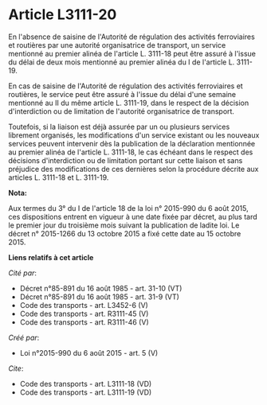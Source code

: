 # Article L3111-20

En l'absence de saisine de l'Autorité de régulation des activités ferroviaires et routières par une autorité organisatrice de
transport, un service mentionné au premier alinéa de l'article L. 3111-18 peut être assuré à l'issue du délai de deux mois
mentionné au premier alinéa du I de l'article L. 3111-19. 

En cas de saisine de l'Autorité de régulation des activités ferroviaires et routières, le service peut être assuré à l'issue
du délai d'une semaine mentionné au II du même article L. 3111-19, dans le respect de la décision d'interdiction ou de
limitation de l'autorité organisatrice de transport. 

Toutefois, si la liaison est déjà assurée par un ou plusieurs services librement organisés, les modifications d'un service
existant ou les nouveaux services peuvent intervenir dès la publication de la déclaration mentionnée au premier alinéa de
l'article L. 3111-18, le cas échéant dans le respect des décisions d'interdiction ou de limitation portant sur cette liaison
et sans préjudice des modifications de ces dernières selon la procédure décrite aux articles L. 3111-18 et L. 3111-19.

**Nota:**

Aux termes du 3° du I de l'article 18 de la loi n° 2015-990 du 6 août 2015, ces dispositions entrent en vigueur à une date
fixée par décret, au plus tard le premier jour du troisième mois suivant la publication de ladite loi. Le décret n° 2015-1266
du 13 octobre 2015 a fixé cette date au 15 octobre 2015.

**Liens relatifs à cet article**

_Cité par_:

  - Décret n°85-891 du 16 août 1985 - art. 31-10 (VT)
  - Décret n°85-891 du 16 août 1985 - art. 31-9 (VT)
  - Code des transports - art. L3452-6 (V)
  - Code des transports - art. R3111-45 (V)
  - Code des transports - art. R3111-46 (V)

_Créé par_:

  - Loi n°2015-990 du 6 août 2015 - art. 5 (V)

_Cite_:

  - Code des transports - art. L3111-18 (VD)
  - Code des transports - art. L3111-19 (VD)
